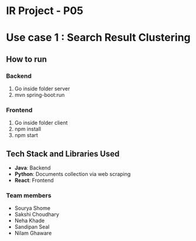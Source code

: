 # **IR Project - P05**
# **Use case 1 : Search Result Clustering**

## How to run
### Backend
1. Go inside folder server
2. mvn spring-boot:run 
### Frontend
1. Go inside folder client
2. npm install
3. npm start

## **Tech Stack and Libraries Used**
- **Java**: Backend
- **Python**: Documents collection via web scraping
- **React**: Frontend

### Team members
- Sourya Shome
- Sakshi Choudhary
- Neha Khade
- Sandipan Seal
- Nilam Ghaware